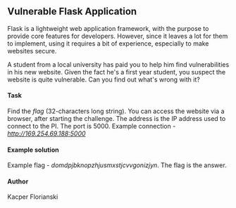 ## Vulnerable Flask Application

Flask is a lightweight web application framework, with the purpose to provide core features for developers. However, since it leaves a lot for them to implement, using it requires a bit of experience, especially to make websites secure.

A student from a local university has paid you to help him find vulnerabilities in his new website. Given the fact he's a first year student, you suspect the website is quite vulnerable. Can you find out what's wrong with it?

#### Task

Find the *flag* (32-characters long string). You can access the website via a browser, after starting the challenge. The address is the IP address used to connect to the PI. The port is 5000. Example connection - *http://169.254.69.188:5000*

#### Example solution

Example flag - *domdpjbknopzhjusmxstjcvvgonizjyn*. The flag is the answer.

#### Author

Kacper Florianski
